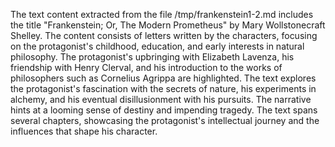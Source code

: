 The text content extracted from the file /tmp/frankenstein1-2.md includes the title "Frankenstein; Or, The Modern Prometheus" by Mary Wollstonecraft Shelley. The content consists of letters written by the characters, focusing on the protagonist's childhood, education, and early interests in natural philosophy. The protagonist's upbringing with Elizabeth Lavenza, his friendship with Henry Clerval, and his introduction to the works of philosophers such as Cornelius Agrippa are highlighted. The text explores the protagonist's fascination with the secrets of nature, his experiments in alchemy, and his eventual disillusionment with his pursuits. The narrative hints at a looming sense of destiny and impending tragedy. The text spans several chapters, showcasing the protagonist's intellectual journey and the influences that shape his character.